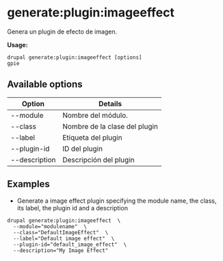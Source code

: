# generate:plugin:imageeffect
Genera un plugin de efecto de imagen.

**Usage:**
```
drupal generate:plugin:imageeffect [options]
gpie
```

## Available options
Option | Details
-------|-------------
--module | Nombre del módulo.
--class | Nombre de la clase del plugin
--label | Etiqueta del plugin
--plugin-id | ID del plugin
--description | Descripción del plugin

## Examples
* Generate a image effect plugin specifying the module name, the class, its label, the plugin id and a description
```
drupal generate:plugin:imageeffect  \
  --module="modulename"  \
  --class="DefaultImageEffect"  \
  --label="Default image effect"  \
  --plugin-id="default_image_effect"  \
  --description="My Image Effect"
```
